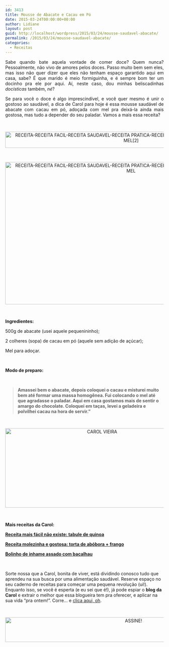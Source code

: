 ```yaml
---
id: 3413
title: Mousse de Abacate e Cacau em Pó
date: 2015-03-24T00:00:00+00:00
author: Lidiane
layout: post
guid: http://localhost/wordpress/2015/03/24/mousse-saudavel-abacate/
permalink: /2015/03/24/mousse-saudavel-abacate/
categories:
  - Receitas
---
```

<p align="justify">
  Sabe quando bate aquela vontade de comer doce? Quem nunca? Pessoalmente, não vivo de amores pelos doces. Passo muito bem sem eles, mas isso não quer dizer que eles não tenham espaço garantido aqui em casa, sabe? É que marido é meio formiguinha, e é sempre bom ter um docinho pra ele por aqui. Aí, neste caso, dou minhas beliscadinhas <em>docísticas</em> também, <em>né</em>?
</p>

<p align="justify">
  Se para você o doce é algo imprescindível, e você quer mesmo é unir o gostoso ao saudável, a dica de Carol para hoje é essa mousse saudável de abacate com cacau em pó, adoçada com mel pra deixá-la ainda mais gostosa, mas tudo a depender do seu paladar. Vamos a mais essa receita?
</p>

&nbsp;

<p align="center">
  <a href="http://www.trololodemulher.com.br/blog/wp-content/uploads/2015/03/RECEITA-RECEITA-FACIL-RECEITA-SAUDAVEL-RECEITA-PRATICA-RECEITA-SIMPLES-MOUSSE-ABACATE-CACAU-MEL2.jpg"><img class="alignnone size-full wp-image-10875" src="http://www.trololodemulher.com.br/blog/wp-content/uploads/2015/03/RECEITA-RECEITA-FACIL-RECEITA-SAUDAVEL-RECEITA-PRATICA-RECEITA-SIMPLES-MOUSSE-ABACATE-CACAU-MEL2.jpg" alt="RECEITA-RECEITA FACIL-RECEITA SAUDAVEL-RECEITA PRATICA-RECEITA SIMPLES-MOUSSE-ABACATE-CACAU-MEL[2]" width="800" height="51" /></a>
</p>

&nbsp;

<p align="center">
  <a href="http://www.trololodemulher.com.br/blog/wp-content/uploads/2015/03/RECEITA-RECEITA-FACIL-RECEITA-SAUDAVEL-RECEITA-PRATICA-RECEITA-SIMPLES-MOUSSE-ABACATE-CACAU-MEL.jpg"><img class="alignnone size-full wp-image-10874" src="http://www.trololodemulher.com.br/blog/wp-content/uploads/2015/03/RECEITA-RECEITA-FACIL-RECEITA-SAUDAVEL-RECEITA-PRATICA-RECEITA-SIMPLES-MOUSSE-ABACATE-CACAU-MEL.jpg" alt="RECEITA-RECEITA FACIL-RECEITA SAUDAVEL-RECEITA PRATICA-RECEITA SIMPLES-MOUSSE-ABACATE-CACAU-MEL" width="800" height="450" /></a>
</p>

&nbsp;

**Ingredientes:**

500g de abacate (usei aquele pequenininho);

2 colheres (sopa) de cacau em pó (aquele sem adição de açúcar);

Mel para adoçar.

&nbsp;

**Modo de preparo:**

&nbsp;

> **Amassei bem o abacate, depois coloquei o cacau e misturei muito bem até formar uma massa homogênea. Fui colocando o mel até que agradasse o paladar. Aqui em casa gostamos mais de sentir o amargo do chocolate. Coloquei em taças, levei a geladeira e polvilhei cacau na hora de servir.”**

&nbsp;

<p align="center">
  <a href="http://www.trololodemulher.com.br/blog/wp-content/uploads/2014/07/CAROL-VIEIRA.png"><img class="alignnone size-full wp-image-10204" src="http://www.trololodemulher.com.br/blog/wp-content/uploads/2014/07/CAROL-VIEIRA.png" alt="CAROL VIEIRA" width="600" height="251" /></a>
</p>

&nbsp;

**Mais receitas da Carol:**

<a href="http://www.trololodemulher.com.br/2015/03/10/tabule-de-quinoa/" target="_blank"><strong>Receita mais fácil não existe: tabule de quinoa</strong></a>

<a href="http://www.trololodemulher.com.br/2014/11/05/receita-torta-abobora-frango/" target="_blank"><strong>Receita molezinha e gostosa: torta de abóbora + frango</strong></a>

<a href="http://www.trololodemulher.com.br/2014/11/19/inhame-assado-bacalhau/" target="_blank"><strong>Bolinho de inhame assado com bacalhau</strong></a>

&nbsp;

Sorte nossa que a Carol, bonita de viver, está dividindo conosco tudo que aprendeu na sua busca por uma alimentação saudável. Reserve espaço no seu caderno de receitas para começar uma pequena revolução (ui!). Enquanto isso, se você é esperta (e eu sei que é!), já pode espiar o **blog da Carol** e extrair o melhor que essa blogueira tem pra oferecer, e aplicar na sua vida “pra ontem!”. Corre… e <a href="http://mundocarolvieira.blogspot.com.br/" target="_blank">clica aqui, oh</a>.

&nbsp;

<p align="center">
  <a href="http://feedburner.google.com/fb/a/mailverify?uri=blogbichafemea&loc=pt_BR" target="_blank"><img class="alignnone size-full wp-image-10439" src="http://www.trololodemulher.com.br/blog/wp-content/uploads/2014/09/ASSINE.png" alt="ASSINE!" width="800" height="78" /></a>
</p>

&nbsp;

&nbsp;
